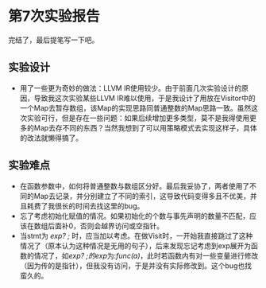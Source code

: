# 第7次实验报告 #
完结了，最后提笔写一下吧。

## 实验设计 ##

- 用了一些更为奇妙的做法：LLVM IR使用较少。由于前面几次实验设计的原因，导致我这次实验某些LLVM IR难以使用，于是我设计了用放在Visitor中的一个Map去暂存数组，该Map的实现思路同普通整数的Map思路一致。虽然这次实验可行，但是存在一些问题：如果后续增加更多类型，莫不是我得使用更多的Map去存不同的东西？当然我想到了可以用策略模式去实现这样子，具体的改法就懒得搞了。

## 实验难点 ##

- 在函数参数中，如何将普通整数与数组区分好。最后我妥协了，两者使用了不同的Map去记录，并分别建立了不同的索引，这导致代码变得多且不优美，并且耗费了我很长的时间去找这里的bug。
- 忘了考虑初始化赋值的情况。如果初始化的个数与事先声明的数量不匹配，应该在数组后面补0，否则会越界访问或空指针。
- 当stmt为 *exp? ;* 时，应当加以考虑。在做Visit时，一开始我直接跳过了这种情况了（原本认为这种情况是无用的句子），后来发现忘记考虑到exp展开为函数的情况了，如*exp? ;*的*exp*为:*func(a)*，此时若函数内有对一些变量进行修改（因为传的是指针），但我没有访问，于是并没有实际修改到。这个bug也找蛮久的。

